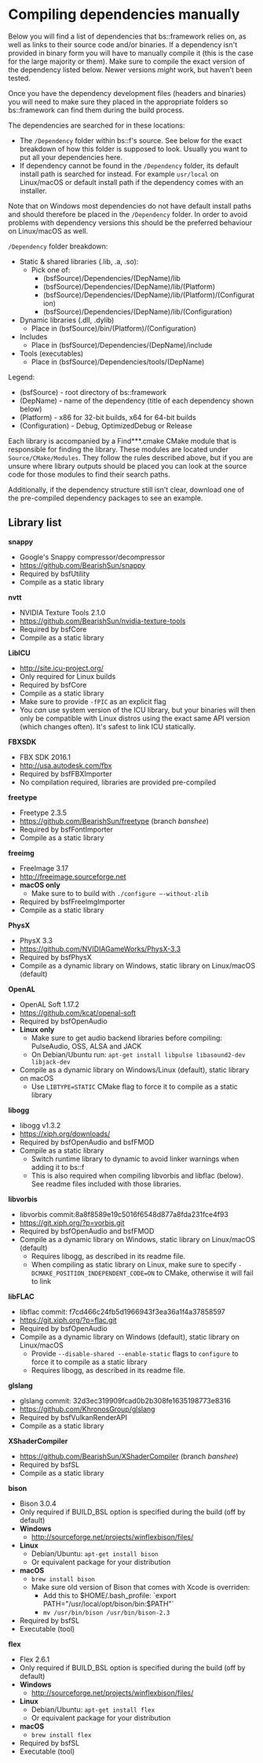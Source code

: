 # Compiling dependencies manually

Below you will find a list of dependencies that bs::framework relies on, as well as links to their source code and/or binaries. If a dependency isn't provided in binary form you will have to manually compile it (this is the case for the large majority or them). Make sure to compile the exact version of the dependency listed below. Newer versions *might* work, but haven't been tested. 

Once you have the dependency development files (headers and binaries) you will need to make sure they placed in the appropriate folders so bs::framework can find them during the build process. 

The dependencies are searched for in these locations:
- The `/Dependency` folder within bs::f's source. See below for the exact breakdown of how this folder is supposed to look. Usually you want to put all your dependencies here.
- If dependency cannot be found in the `/Dependency` folder, its default install path is searched for instead. For example `usr/local` on Linux/macOS or default install path if the dependency comes with an installer. 

Note that on Windows most dependencies do not have default install paths and should therefore be placed in the `/Dependency` folder. In order to avoid problems with dependency versions this should be the preferred behaviour on Linux/macOS as well. 

`/Dependency` folder breakdown:
- Static & shared libraries (.lib, .a, .so): 
  - Pick one of:
    - (bsfSource)/Dependencies/(DepName)/lib
	- (bsfSource)/Dependencies/(DepName)/lib/(Platform)
	- (bsfSource)/Dependencies/(DepName)/lib/(Platform)/(Configuration)
	- (bsfSource)/Dependencies/(DepName)/lib/(Configuration)
- Dynamic libraries (.dll, .dylib)
  - Place in (bsfSource)/bin/(Platform)/(Configuration)
- Includes
  - Place in (bsfSource)/Dependencies/(DepName)/include
- Tools (executables)
  - Place in (bsfSource)/Dependencies/tools/(DepName)  
  
Legend:
- (bsfSource) - root directory of bs::framework
- (DepName) - name of the dependency (title of each dependency shown below)
- (Platform) - x86 for 32-bit builds, x64 for 64-bit builds
- (Configuration) - Debug, OptimizedDebug or Release  
  
Each library is accompanied by a Find***.cmake CMake module that is responsible for finding the library. These modules are located under `Source/CMake/Modules`. They follow the rules described above, but if you are unsure where library outputs should be placed you can look at the source code for those modules to find their search paths.
   
Additionally, if the dependency structure still isn't clear, download one of the pre-compiled dependency packages to see an example.  
      
## Library list 
	  
**snappy**
- Google's Snappy compressor/decompressor
- https://github.com/BearishSun/snappy
- Required by bsfUtility
- Compile as a static library
	  
**nvtt**
- NVIDIA Texture Tools 2.1.0
- https://github.com/BearishSun/nvidia-texture-tools
- Required by bsfCore
- Compile as a static library
 
**LibICU**
- http://site.icu-project.org/
- Only required for Linux builds
- Required by bsfCore
- Compile as a static library
 - Make sure to provide `-fPIC` as an explicit flag
 - You *can* use system version of the ICU library, but your binaries will then only be compatible with Linux distros using the exact same API version (which changes often). It's safest to link ICU statically.

**FBXSDK**
- FBX SDK 2016.1
- http://usa.autodesk.com/fbx
- Required by bsfFBXImporter
- No compilation required, libraries are provided pre-compiled
 
**freetype**
- Freetype 2.3.5
- https://github.com/BearishSun/freetype (branch *banshee*)
- Required by bsfFontImporter
- Compile as a static library
   
**freeimg**
- FreeImage 3.17
- http://freeimage.sourceforge.net
- **macOS only**
  - Make sure to to build with `./configure —-without-zlib`
- Required by bsfFreeImgImporter
- Compile as a static library
      
**PhysX**
- PhysX 3.3
- https://github.com/NVIDIAGameWorks/PhysX-3.3
- Required by bsfPhysX
- Compile as a dynamic library on Windows, static library on Linux/macOS (default)
	
**OpenAL**
- OpenAL Soft 1.17.2
- https://github.com/kcat/openal-soft
- Required by bsfOpenAudio
- **Linux only**
  - Make sure to get audio backend libraries before compiling: PulseAudio, OSS, ALSA and JACK
  - On Debian/Ubuntu run: `apt-get install libpulse libasound2-dev libjack-dev`
- Compile as a dynamic library on Windows/Linux (default), static library on macOS
  - Use `LIBTYPE=STATIC` CMake flag to force it to compile as a static library
   
**libogg**
- libogg v1.3.2
- https://xiph.org/downloads/
- Required by bsfOpenAudio and bsfFMOD
- Compile as a static library
  - Switch runtime library to dynamic to avoid linker warnings when adding it to bs::f
  - This is also required when compiling libvorbis and libflac (below). See readme files included with those libraries.
  
**libvorbis**
- libvorbis commit:8a8f8589e19c5016f6548d877a8fda231fce4f93
- https://git.xiph.org/?p=vorbis.git
- Required by bsfOpenAudio and bsfFMOD
- Compile as a dynamic library on Windows, static library on Linux/macOS (default)
  - Requires libogg, as described in its readme file.
  - When compiling as static library on Linux, make sure to specify `-DCMAKE_POSITION_INDEPENDENT_CODE=ON` to CMake, otherwise it will fail to link
   
**libFLAC**
- libflac commit: f7cd466c24fb5d1966943f3ea36a1f4a37858597
- https://git.xiph.org/?p=flac.git
- Required by bsfOpenAudio
- Compile as a dynamic library on Windows (default), static library on Linux/macOS
  - Provide `--disable-shared --enable-static` flags to `configure` to force it to compile as a static library
  - Requires libogg, as described in its readme file.
   
**glslang**
- glslang commit: 32d3ec319909fcad0b2b308fe1635198773e8316
- https://github.com/KhronosGroup/glslang
- Required by bsfVulkanRenderAPI
- Compile as a static library
   
**XShaderCompiler**
- https://github.com/BearishSun/XShaderCompiler (branch *banshee*)
- Required by bsfSL
- Compile as a static library

**bison**
- Bison 3.0.4
- Only required if BUILD_BSL option is specified during the build (off by default)
- **Windows**
  - http://sourceforge.net/projects/winflexbison/files/
- **Linux**
  - Debian/Ubuntu: `apt-get install bison`
  - Or equivalent package for your distribution
- **macOS**
  - `brew install bison`
  - Make sure old version of Bison that comes with Xcode is overriden:
    - Add this to $HOME/.bash_profile: `export PATH="/usr/local/opt/bison/bin:$PATH"`
    - `mv /usr/bin/bison /usr/bin/bison-2.3`
- Required by bsfSL
- Executable (tool)
 
**flex**
- Flex 2.6.1
- Only required if BUILD_BSL option is specified during the build (off by default)
- **Windows**
  - http://sourceforge.net/projects/winflexbison/files/
- **Linux**
  - Debian/Ubuntu: `apt-get install flex`
  - Or equivalent package for your distribution
- **macOS**
  - `brew install flex`
- Required by bsfSL
- Executable (tool)
